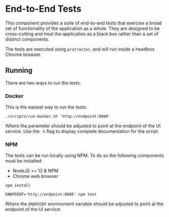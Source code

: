 # End-to-End Tests

This component provides a suite of end-to-end tests that exercise a broad set of functionality of the application as a whole. They are designed to be cross-cutting and treat the application as a black box rather than a set of distinct components.

The tests are executed using `protractor`, and will run inside a headless Chrome browser.

## Running

There are two ways to run the tests.

### Docker

This is the easiest way to run the tests:

`./scripts/run-docker.sh 'http://endpoint:8080'`

Where the parameter should be adjusted to point at the endpoint of the UI service. Use the `-h` flag to display complete documentation for the script.

### NPM

The tests can be run locally using NPM. To do so the following components must be installed:
- NodeJS >= 12 & NPM
- Chrome web browser

```
npm install

ENDPOINT='http://endpoint:8080' npm test
```

Where the `ENDPOINT` environment variable should be adjusted to point at the endpoint of the UI service.